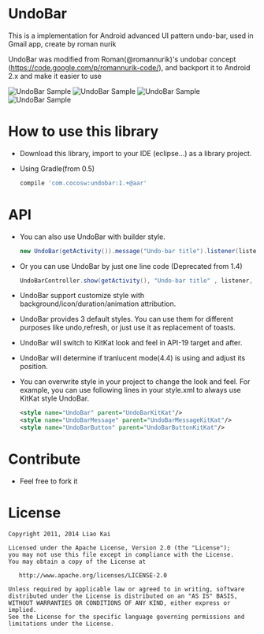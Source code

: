UndoBar
=======

This is a implementation for Android advanced UI pattern undo-bar, used in Gmail app, create by roman nurik

UndoBar was modified from Roman(@romannurik)'s undobar concept (https://code.google.com/p/romannurik-code/), and backport it to Android 2.x and make it easier to use

![UndoBar Sample](https://github.com/soarcn/UndoBar/blob/master/art/kitkat.png?raw=true)
![UndoBar Sample](https://github.com/soarcn/UndoBar/blob/master/art/redo.png?raw=true)
![UndoBar Sample](https://github.com/soarcn/UndoBar/blob/master/art/refresh.png?raw=true)
![UndoBar Sample](https://github.com/soarcn/UndoBar/blob/master/art/customize.png?raw=true)


How to use this library
=======

- Download this library, import to your IDE (eclipse...) as a library project.
- Using Gradle(from 0.5)

    ```groovy
    compile 'com.cocosw:undobar:1.+@aar' 
    ```


API
=======

- You can also use UndoBar with builder style.

    ``` java
    new UndoBar(getActivity()).message("Undo-bar title").listener(listener).show();
    ```
- Or you can use UndoBar by just one line code (Deprecated from 1.4)
    
    ``` java
    UndoBarController.show(getActivity(), "Undo-bar title" , listener, undoToken);
    ```

- UndoBar support customize style with background/icon/duration/animation attribution.
- UndoBar provides 3 default styles. You can use them for different purposes like undo,refresh, or just use it as replacement of toasts.
- UndoBar will switch to KitKat look and feel in API-19 target and after.
- UndoBar will determine if tranlucent mode(4.4) is using and adjust its position.
- You can overwrite style in your project to change the look and feel. For example, you can use following lines in your style.xml to always use KitKat style UndoBar.

    ```xml
    <style name="UndoBar" parent="UndoBarKitKat"/>
    <style name="UndoBarMessage" parent="UndoBarMessageKitKat"/>
    <style name="UndoBarButton" parent="UndoBarButtonKitKat"/>
    ```

Contribute
=======

- Feel free to fork it


License
=======

    Copyright 2011, 2014 Liao Kai

    Licensed under the Apache License, Version 2.0 (the "License");
    you may not use this file except in compliance with the License.
    You may obtain a copy of the License at

       http://www.apache.org/licenses/LICENSE-2.0

    Unless required by applicable law or agreed to in writing, software
    distributed under the License is distributed on an "AS IS" BASIS,
    WITHOUT WARRANTIES OR CONDITIONS OF ANY KIND, either express or implied.
    See the License for the specific language governing permissions and
    limitations under the License.
